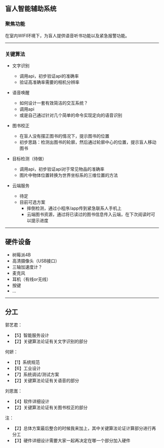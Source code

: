 ## 盲人智能辅助系统
### 聚焦功能

在室内WIFI环境下，为盲人提供语音听书功能以及紧急报警功能。

---

### 关键算法

+ 文字识别 

  + 调用api，初步验证api的准确率
  + 验证高准确率需要的相机分辨率 
    
+ 语音唤醒
  + 如何设计一套有效简洁的交互系统？
  + 调用api
  + 或是自己通过针对几个简单的命令实现定向的语音识别

+ 图书校正
  + 在盲人没有摆正图书的情况下，提示图书的位置
  + 初步思路：检测出图书的轮廓，然后通过轮廓中心的位置，提示盲人移动图书

+ 目标检测（待做）
  + 调用api，初步验证api对于常见物品的准确率
  + 图片中物体位置转换为世界坐标系的三维位置的方法

+ 云端服务
  + 待定
  + 目前可选方案
    + 摔倒检测，通过小程序/app传到紧急联系人手机上
    + 云端图书资源，通过将已读过的图书信息传入云端，在下次阅读时可以提示进度

---
## 硬件设备

+ 树莓派4B
+ 高清摄像头（USB接口）
+ 三轴加速度计？
+ 麦克风
+ 耳机（有线or无线）
+ 按键
+ ...

---
## 分工
郭艺君：
  + 【5】智能服务设计 
  + 【2】关键算法论证有关文字识别的部分

何妍：
  + 【1】系统规范 
  + 【6】工业设计 
  + 【7】系统调试/测试方案 
  + 【2】关键算法论证有关语音的部分

刘恩嵩：
  + 【4】软件详细设计  
  + 【2】关键算法论证有关图书校正的部分

注：
+ 【2】总体方案最后整合的时候我来加上，其中关键算法论证计算部分进行再分工 
+ 【3】硬件详细设计需要大家一起再决定在哪一个部分加入硬件
